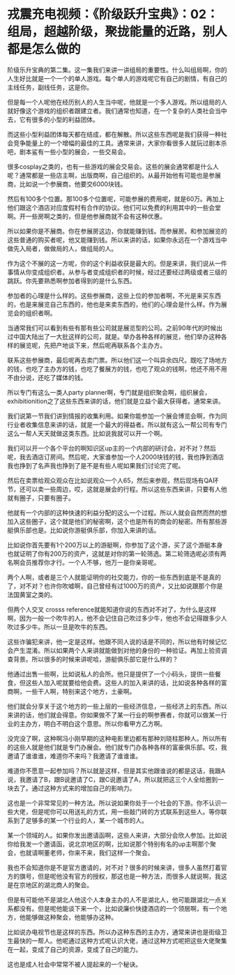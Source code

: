 # 戎震充电视频：《阶级跃升宝典》：02：组局，超越阶级，聚拢能量的近路，别人都是怎么做的

阶级乐升宝典的第二集。这一集我们来讲一讲组局的重要性。什么叫组局啊，你的人生好比就是一个一个的单人游戏。每个单人的游戏呢它有自己的剧情，有自己的主线任务，副线任务，这是你。

但是每一个人呢他在经历别人的人生当中呢，他就是一个多人游戏。所以组局的人就好像这个游戏的组织者跟建立者。我们通常也知道，在一个复杂的人类社会当中去，它有很多的小型的利益团体。

而这些小型利益团体每天都在结成，都在解散。所以这些东西呢是我们获得一种社会竞争能量上的一个增幅的最佳的工具。通常来讲，大家你看很多人就玩过剧本杀吧，剧本鲨有一些小型的展会，一些交易会。

很多cosplay之类的，也有一些游戏的展会交易会。这些的展会通常都是什么人呢？通常都是一些店主啊，出版商啊，自己组织的。从最开始他有可能也是参展商，比如说一个参展商，他要交6000块钱。

然后有100多个位置。那100多个位置呢，可能参展的费用呢，就是60万。再加上他们跟这个酒店对应度假村有合作的协议。他们可以免费的利用其中的一些会堂啊。开一些房啊之类的，但是他参展商就不会有这种优惠。

所以如果你是不展商。你在参展房这边，你就能赚到钱。而参展房。和参加展览的这些普通的购买者呢，他又能赚到钱。所以来讲的话，如果你永远在一个游戏当中做先入局者，做做局的人，做组局的人。

作为这个不展的这一方呢，你的这个利益收获是最大的。但是来讲，我们说从一件事情从你变成组织者。从参与者变成组织者的时候，经过还要经过两级或者三级的跳跃。你先要熟悉啊参加者得到的是什么东西。

参加者的心理是什么样的。这些参展商，这些上位的参加者啊，不光是来买东西的，也是来展览自己东西的，他也是来卖东西的，他们的心理会是什么样。作为展览会的组织者啊。

当通常我们可以看到有些有那有些公司就是展览型的公司。之前90年代的时候出过中国大陆出了一大批这样的公司，就是。举办各种各样的展览，他们举办这种各样的展览呢，先把产地谈下来，然后呢再联系各个主办方。

联系这些参展商，最后呢再去卖门票。所以他们这一个叫异余四尺。既吃了场地方的钱，也吃了主办方的钱，也吃了餐展方的钱，也吃了观众的钱啊，他还不用不用不由分说，还吃了媒体的钱。

所以专门有这么一类人party planner啊，专门就是组织聚会啊，组织展会， exhibitionition之了这些东西来讲的话，他们就是立益个最大获得者。通常来讲。

我们说第一节我们讲到情报的收集利用。如果你能参加一个展会博览会啊，作为同行业者收集信息来讲的话，就是一个最大的得益者。所以就有这么一帮公司有专门这么一帮人天天就做这类东西。比如说我就可以开一个啊。

我们可以开一个各个平台的啊知识区up主的一个内部的研讨会，对不对？然后呢，我去酒店订房间。然后呢，大家谁参加一个人2000块钱的钱，我也挣到酒店我也挣到了名声我也挣到了是不是有些人呢如果我们讨论完了呢。

然后在卖票给观众观众在比如说观众一个人65，然后来参观，然后现场有QA环节，还可以卖一些周边，哎，这就是展会的行程。所以这些东西来讲，只要有人他就有圈子，只要有圈子。

他就有一个内部的这种快速的利益分配的这么一个过程。所以人就会自然而然的想加入这些圈子，这个就是他们的秘密啊，这个也是所有的商会的秘密。所有那些游艇俱乐部也是。比如说你游艇俱乐部，你加入来讲的话。

比如说你首先要有1个200万以上的游艇啊，你参加了这个游，买了这个游艇本身也就证明了你有200万的资产，这就是对你的第一轮筛选。第二轮筛选呢必须有两名啊会员推荐你才行。一个人不够，他万一是你亲哥呢。

两个人啊，或者是三个人就能证明你的社交能力，你的一些东西到底是不是真的了，对不对？也许你吹嘘啊，自己曾经有过1000万的资产，又比如说跟那个你是法国黄室之类的。

但两个人交叉 crosss reference就能知道你说的东西对不对了，为什么是这样啊，因为一般一个吹牛的人，他不会记住自己吹过多少牛，他也不会记得跟多少人吹过多少牛。所以一旦是吹牛的东西。

这些诈骗犯来讲，他一定是这样。他跟不同人说的话是不同的，所以他有时候记忆会产生混淆。所以如果两个人来讲就能做到对他的身份的一种验证。再加上验资调查背景。所以很多的时候来讲呢哈，游艇俱乐部它是什么样的？

他通过出售一些啊，比如说私人的会所。他只是提供了一个小码头，提供一些餐食，但这些人加入呢就要给他会费。这些人的加入来讲的话，比如说各种各样的富商啊，一些干人啊，特别来这个地方，土豪啊。

他们就会分享关于这个地方的一些上层的一些经济信息，一些经济上的东西。所以来讲的话，他们就会得意。你如果做不了某一行业的啊参赛者，你就可以做某一行业的主办方，明白不明白这个意思。所以你看甲方乙方啊。

没完没了啊，这种啊冯小刚早期的这种电影里边都有那种刘晓柱那种人。所以所有的这些人就是他们就是专门办展会。他们就专门办各种各样的富豪俱乐部。哎，我邀请了谁谁谁，难道你不来吗？我邀请了谁谁谁。

难道你不愿意一起参加吗？所以就是这样，但是其实他跟谁说的都是这话，我跟A说，我邀请了B，跟B说邀请了C，跟C说邀请了A，所以就把这三个人全给圈到一块去了。通过这种方式来的增加自己的影响力。

这也是一个非常常见的一种方法。所以说如果你处于一个社会的下游。你不认识一些大佬，但是呢你可以用送礼的方式，用一些敲门砖的方式联系到这些人。等你联系到了足够多的某一个行业的人，某一个城市的人。

某一个领域的人。如果你发出邀请函啊，这些人来讲，大部分会欣人参加。比如说你给我发一个邀请函，说北京地区的啊，比如说那个特别有名的up主啊那个聚会，也就请啊董老师，你来不来，我们这样一个聚会。

我也不会知道你是不是官方邀请的，对不对？很多的时候来讲，很多人虽然打着官方的旗号，但是呢他没有官方的授权，那这也是一种方法，而很多人就说啊，我这是在京地区的湖北商人的聚会。

但是有可能他不是湖北人他这个人本身主办的人不是湖北人，他可能跟湖北一点关系都没有。但是呢他能谈下来一个，比如说廉价快捷酒店的一个领居啊，有一个地方，他能够做这种聚会，他能够办这种。

比如说办电视节也是这样的东西。所以办这种东西的主办方，通常来讲也是街级卫生最快的一帮人。他呢通过这种方式呢认识大佬，通过这种方式呢把这些大佬聚集在一起，变成了自己的资源，变成了自己的能力。

这也是成人社会中常常不被人提起来的一个秘诀。